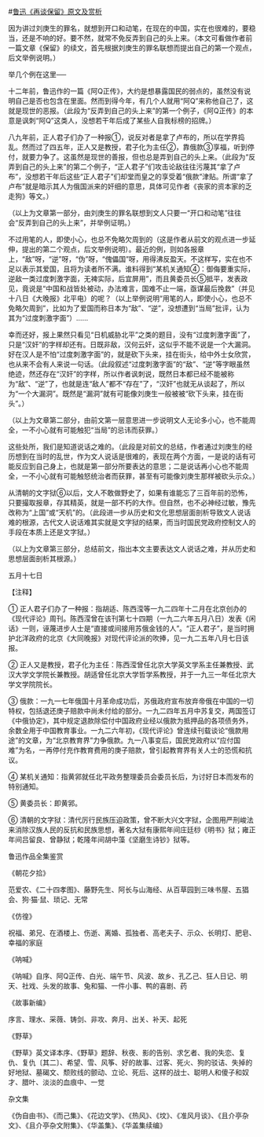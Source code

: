 #[鲁迅《再谈保留》原文及赏析](https://www.vrrw.net/wx/7940.html)

因为讲过刘庚生的罪名，就想到开口和动笔，在现在的中国，实在也很难的，要稳当，还是不响的好。要不然，就常不免反弄到自己的头上来。（本文可看做作者前一篇文章《保留》的续文，首先根据刘庚生的罪名联想而提出自己的第一个观点，后文举例说明。）

举几个例在这里──

十二年前，鲁迅作的一篇《阿Q正传》，大约是想暴露国民的弱点的，虽然没有说明自己是否也包含在里面。然而到得今年，有几个人就用“阿Q”来称他自己了，这就是现世的恶报。（此段为“反弄到自己的头上来”的第一个例子，《阿Q正传》的本意是讽刺“阿Q”这类人，没想若干年后成了某些人自我标榜的招牌。）



八九年前，正人君子们办了一种报①，说反对者是拿了卢布的，所以在学界捣乱。然而过了四五年，正人又是教授，君子化为主任②，靠俄款③享福，听到停付，就要力争了。这虽然是现世的善报，但也总是弄到自己的头上来。（此段为“反弄到自己的头上来”的第二个例子，“正人君子”们攻击论敌往往污蔑其“拿了卢布”，没想若干年后这些“正人君子”们却堂而皇之的享受着“俄款”津贴。所谓“拿了卢布”就是暗示其人为俄国派来的奸细的意思，具体可见作者《丧家的资本家的乏走狗》等文。）

（以上为文章第一部分，由刘庚生的罪名联想到文人只要一“开口和动笔”往往会“反弄到自己的头上来”，并举例证明。）

不过用笔的人，即使小心，也总不免略欠周到的（这是作者从前文的观点进一步延伸，提出的第二个观点，后文举例说明）。最近的例，则如各报章上，“敌”呀，“逆”呀，“伪”呀，“傀儡国”呀，用得沸反盈天。不这样写，实在也不足以表示其爱国，且将为读者所不满。谁料得到“某机关通知④：御侮要重实际，逆敌一类过度刺激字面，无裨实际，后宜屏用”，而且黄委员长⑤抵平，发表政见，竟说是“中国和战皆处被动，办法难言，国难不止一端，亟谋最后挽救”（并见十八日《大晚报》北平电）的呢？（以上举例说明“用笔的人，即使小心，也总不免略欠周到”，比如为了爱国而称日本为“敌”、“逆”，没想遭到“当局”批评，认为其为“过度刺激字面”）……

幸而还好，报上果然只看见“日机威胁北平”之类的题目，没有“过度刺激字面”了，只是“汉奸”的字样却还有。日既非敌，汉何云奸，这似乎不能不说是一个大漏洞。好在汉人是不怕“过度刺激字面”的，就是砍下头来，挂在街头，给中外士女欣赏，也从来不会有人来说一句话。（此段叙述“过度刺激字面”的“敌”、“逆”等字眼虽然绝迹，然还存在“汉奸”的字样，所以作者讽刺说，既然日本都已经不能被称为“敌”、“逆”了，也就是连“敌人”都不“存在”了，“汉奸”也就无从谈起了，所以为“一个大漏洞”。既然是“漏洞”就有可能像刘庚生一般被被“砍下头来，挂在街头”。）

（以上为文章第二部分，由前文第一层意思进一步说明文人无论多小心，也不能周全，一不小心就有可能触犯“当局”的忌讳而获罪。）

这些处所，我们是知道说话之难的。（此段是对前文的总结，作者通过刘庚生的经历想到在当时的乱世，作为文人说话是很难的，表现在两个方面，一是说的话有可能反应到自己身上，也就是第一部分所要表达的意思；二是说话再小心也不能周全，一不小心就有可能触怒统治者而获罪，甚至有可能像刘庚生那样被砍头示众。）

从清朝的文字狱⑥以后，文人不敢做野史了，如果有谁能忘了三百年前的恐怖，只要撮取报章，存其精英，就是一部不朽的大作。但自然，也不必神经过敏，豫先改称为“上国”或“天机”的。（此段进一步从历史和文化思想层面剖析导致文人说话难的根源，古代文人说话难其实就是文字狱的结果，而当时国民党政府控制文人的手段在本质上还是文字狱。）

（以上为文章第三部分，总结前文，指出本文主要表达文人说话之难，并从历史和思想层面剖析其根源。）

五月十七日





【注释】

① 正人君子们办了一种报：指胡适、陈西滢等一九二四年十二月在北京创办的《现代评论》周刊。陈西滢曾在该刊第七十四期（一九二六年五月八日）发表《闲话》一则，诬蔑进步人士是“直接或间接用苏俄金钱的人”。“正人君子”，是当时拥护北洋政府的北京《大同晚报》对现代评论派的吹捧，见一九二五年八月七日该报。

② 正人又是教授，君子化为主任：陈西滢曾任北京大学英文学系主任兼教授、武汉大学文学院长兼教授。胡适曾任北京大学哲学系教授，并于一九三一年任北京大学文学院院长。

③ 俄款：一九一七年俄国十月革命成功后，苏俄政府宣布放弃帝俄在中国的一切特权，包括退还庚子赔款中尚未付给的部分。一九二四年五月中苏复交，两国签订《中俄协定》，其中规定退款除偿付中国政府业经以俄款为抵押品的各项债务外，余数全用于中国教育事业。一九二六年初，《现代评论》曾连续刊载谈论“俄款用途”的文章，为“北京教育界”力争俄款。九一八事变后，国民党政府以“应付国难”为名，一再停付充作教育费用的庚子赔款，曾引起教育界有关人士的恐慌和抗议。

④ 某机关通知：指黄郛就任北平政务整理委员会委员长后，为讨好日本而发布的特别通知。

⑤ 黄委员长：即黄郛。

⑥ 清朝的文字狱：清代厉行民族压迫政策，曾不断大兴文字狱，企图用严刑峻法来消除汉族人民的反抗和民族思想，著名大狱有康熙年间庄廷桫《明书》狱；雍正年间吕留良、曾静狱；乾隆年间胡中藻《坚磨生诗钞》狱等。

鲁迅作品全集鉴赏

《朝花夕拾》

范爱农、《二十四孝图》、藤野先生、阿长与山海经、从百草园到三味书屋、五猖会、狗·猫·鼠、琐记、无常

《仿徨》

祝福、弟兄、在酒楼上、伤逝、离婚、孤独者、高老夫子、示众、长明灯、肥皂、幸福的家庭

《呐喊》

《呐喊》自序、阿Q正传、白光、端午节、风波、故乡、孔乙己、狂人日记、明天、社戏、头发的故事、兔和猫、一件小事、鸭的喜剧、药

《故事新编》

序言、理水、采薇、铸剑、非攻、奔月、出关、补天、起死

《野草》

《野草》英文译本序、《野草》题辞、秋夜、影的告别、求乞者、我的失恋、复仇、复仇〔其二〕、希望、雪、风筝、好的故事、过客、死火、狗的驳诘、失掉的好地狱、墓碣文、颓败线的颤动、立论、死后、这样的战士、聪明人和傻子和奴才、腊叶、淡淡的血痕中、一觉

杂文集

《伪自由书》、《而己集》、《花边文学》、《热风》、《坟》、《准风月谈》、《且介亭杂文》、《且介亭杂文附集》、《华盖集》、《华盖集续编》

